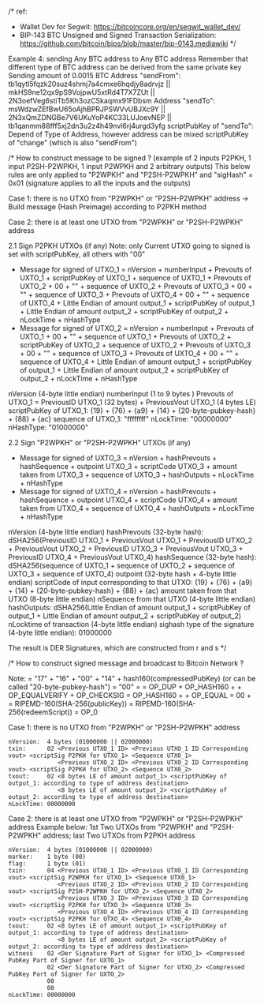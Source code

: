 /\* ref:

- Wallet Dev for Segwit: https://bitcoincore.org/en/segwit_wallet_dev/
- BIP-143 BTC Unsigned and Signed Transaction Serialization: https://github.com/bitcoin/bips/blob/master/bip-0143.mediawiki
  \*/

Example 4: sending Any BTC address to Any BTC address
Remember that different type of BTC address can be derived from the same private key
Sending amount of 0.0015 BTC
Address "sendFrom": tb1qytl5fqzk20suz4shmj7a4cmxe6hqdjy8adrvjz || mkHS9ne12qx9pS9VojpwU5xtRd4T7X7ZUt || 2N3oefVeg6stiTb5Kh3ozCSkaqmx91FDbsm
Address "sendTo": msWdzwZEfBwU65oAjhBPRJPSWVvUBJXc9Y || 2N3xQmZDNGBe7V6UKuYoP4KC33LUJoevNEP || tb1qanmm88fff5xj2dn3u2z4h49nvl6rj4urgd3yfg
scriptPubKey of "sendTo": Depend of Type of Address, however address can be mixed
scriptPubKey of "change" (which is also "sendFrom")

/\* How to construct message to be signed ? (example of 2 inputs P2PKH, 1 input P2SH-P2WPKH, 1 input P2WPKH and 2 arbitrary outputs)
This below rules are only applied to "P2WPKH" and "P2SH-P2WPKH" and "sigHash" = 0x01 (signature applies to all the inputs and the outputs)

Case 1: there is no UTXO from "P2WPKH" or "P2SH-P2WPKH" address
-> Build message (Hash Preimage) according to P2PKH method

Case 2: there is at least one UTXO from "P2WPKH" or "P2SH-P2WPKH" address

2.1 Sign P2PKH UTXOs (if any)
Note: only Current UTXO going to signed is set with scriptPubKey, all others with "00"

- Message for signed of UTXO_1 = nVersion + numberInput + Prevouts of UXTO_1 + scriptPubKey of UXTO_1 + sequence of UXTO_1 + Prevouts of UXTO_2 + 00 + "" + sequence of UXTO_2 + Prevouts of UXTO_3 + 00 + "" + sequence of UXTO_3 + Prevouts of UXTO_4 + 00 + "" + sequence of UXTO_4 + Little Endian of amount output_1 + scriptPubKey of output_1 + Little Endian of amount output_2 + scriptPubKey of output_2 + nLockTime + nHashType
- Message for signed of UTXO_2 = nVersion + numberInput + Prevouts of UXTO_1 + 00 + "" + sequence of UXTO_1 + Prevouts of UXTO_2 + scriptPubKey of UXTO_2 + sequence of UXTO_2 + Prevouts of UXTO_3 + 00 + "" + sequence of UXTO_3 + Prevouts of UXTO_4 + 00 + "" + sequence of UXTO_4 + Little Endian of amount output_1 + scriptPubKey of output_1 + Little Endian of amount output_2 + scriptPubKey of output_2 + nLockTime + nHashType

nVersion (4-byte little endian)
numberInput (1 to 9 bytes )
Prevouts of UTXO_1 = PreviousID UTXO_1 (32 bytes) + PreviousVout UTXO_1 (4 bytes LE)
scriptPubKey of UTXO_1: {19} + {76} + {a9} + {14} + {20-byte-pubkey-hash} + {88} + {ac}
sequence of UTXO_1: "ffffffff"
nLockTime: "00000000"
nHashType: "01000000"

2.2 Sign "P2WPKH" or "P2SH-P2WPKH" UTXOs (if any)

- Message for signed of UXTO_3 = nVersion + hashPrevouts + hashSequence + outpoint UTXO_3 + scriptCode UTXO_3 + amount taken from UTXO_3 + sequence of UXTO_3 + hashOutputs + nLockTime + nHashType
- Message for signed of UXTO_4 = nVersion + hashPrevouts + hashSequence + outpoint UTXO_4 + scriptCode UTXO_4 + amount taken from UTXO_4 + sequence of UXTO_4 + hashOutputs + nLockTime + nHashType

nVersion (4-byte little endian)
hashPrevouts (32-byte hash): dSHA256(PreviousID UTXO_1 + PreviousVout UTXO_1 + PreviousID UTXO_2 + PreviousVout UTXO_2 + PreviousID UTXO_3 + PreviousVout UTXO_3 + PreviousID UTXO_4 + PreviousVout UTXO_4)
hashSequence (32-byte hash): dSHA256(sequence of UXTO_1 + sequence of UXTO_2 + sequence of UXTO_3 + sequence of UXTO_4)
outpoint (32-byte hash + 4-byte little endian)
scriptCode of input corresponding to that UTXO: {19} + {76} + {a9} + {14} + {20-byte-pubkey-hash} + {88} + {ac}
amount taken from that UTXO (8-byte little endian)
nSequence from that UTXO (4-byte little endian)
hashOutputs: dSHA256(Little Endian of amount output_1 + scriptPubKey of output_1 + Little Endian of amount output_2 + scriptPubKey of output_2)
nLocktime of transaction (4-byte little endian)
sighash type of the signature (4-byte little endian): 01000000

The result is DER Signatures, which are constructed from r and s
\*/

/\* How to construct signed message and broadcast to Bitcoin Network ?

Note:
<scriptSig of P2SH-P2WPKH> = "17" + "16" + "00" + "14" + hash160(compressedPubKey) (or can be called "20-byte-pubkey-hash")
<scriptSig of P2WPKH> = "00"
<scriptSig of P2PKH> = <Der Signature> <Compressed PublicKey>
<scriptPubKey of P2PKH> = OP_DUP + OP_HASH160 + <pubKeyHash> + OP_EQUALVERIFY + OP_CHECKSIG
<scriptPubKey of P2SH-P2WPKH> = OP_HASH160 + <redeemScripHash> + OP_EQUAL
<scriptPubKey of P2WPKH> = 00 + <pubKeyHash>
<pubKeyHash> = RIPEMD-160(SHA-256(publicKey))
<redeemScripHash> = RIPEMD-160(SHA-256(redeemScript))
<redeemScript> = OP_0 <pubKeyHash>

Case 1: there is no UTXO from "P2WPKH" or "P2SH-P2WPKH" address

    nVersion:  4 bytes (01000000 || 02000000)
    txin:      02 <Previous UTXO_1 ID> <Previous UTXO_1 ID Corresponding vout> <scriptSig P2PKH for UTXO_1> <Sequence UTX0_1>
                  <Previous UTXO_2 ID> <Previous UTXO_2 ID Corresponding vout> <scriptSig P2PKH for UTXO_2> <Sequence UTX0_2>
    txout:     02 <8 bytes LE of amount output_1> <scriptPubKey of output_1: according to type of address destination>
                  <8 bytes LE of amount output_2> <scriptPubKey of output_2: according to type of address destination>
    nLockTime: 00000000

Case 2: there is at least one UTXO from "P2WPKH" or "P2SH-P2WPKH" address
Example below: 1st Two UTXOs from "P2WPKH" and "P2SH-P2WPKH" address; last Two UTXOs from P2PKH address

    nVersion:  4 bytes (01000000 || 02000000)
    marker:    1 byte (00)
    flag:      1 byte (01)
    txin:      04 <Previous UTXO_1 ID> <Previous UTXO_1 ID Corresponding vout> <scriptSig P2WPKH for UTXO_1> <Sequence UTX0_1>
                  <Previous UTXO_2 ID> <Previous UTXO_2 ID Corresponding vout> <scriptSig P2SH-P2WPKH for UTXO_2> <Sequence UTX0_2>
                  <Previous UTXO_3 ID> <Previous UTXO_3 ID Corresponding vout> <scriptSig P2PKH for UTXO_3> <Sequence UTX0_3>
                  <Previous UTXO_4 ID> <Previous UTXO_4 ID Corresponding vout> <scriptSig P2PKH for UTXO_4> <Sequence UTX0_4>
    txout:     02 <8 bytes LE of amount output_1> <scriptPubKey of output_1: according to type of address destination>
                  <8 bytes LE of amount output_2> <scriptPubKey of output_2: according to type of address destination>
    witness    02 <Der Signature Part of Signer for UTXO_1> <Compressed PubKey Part of Signer for UXTO_1>
               02 <Der Signature Part of Signer for UTXO_2> <Compressed PubKey Part of Signer for UXTO_2>
               00
               00
    nLockTime: 00000000
